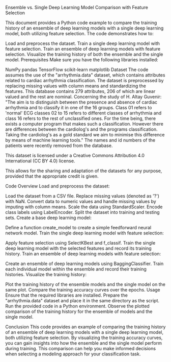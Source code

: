 Ensemble vs. Single Deep Learning Model Comparison with Feature Selection


This document provides a Python code example to compare the training history of an ensemble of deep learning models with a single deep learning model, both utilizing feature selection. The code demonstrates how to:

Load and preprocess the dataset.
Train a single deep learning model with feature selection.
Train an ensemble of deep learning models with feature selection.
Visualize the training history of both the ensemble and the single model.
Prerequisites
Make sure you have the following libraries installed:

NumPy
pandas
TensorFlow
scikit-learn
matplotlib
Dataset
The code assumes the use of the "arrhythmia.data" dataset, which contains attributes related to cardiac arrhythmia classification. The dataset is preprocessed by replacing missing values with column means and standardizing the features. 
This database contains 279 attributes, 206 of which are linear valued and the rest are nominal. Concerning the study of H. Altay Guvenir: "The aim is to distinguish between the presence and absence of cardiac arrhythmia and to classify it in one of the 16 groups. Class 01 refers to 'normal' ECG classes 02 to 15 refers to different classes of arrhythmia and class 16 refers to the rest of unclassified ones. For the time being, there exists a computer program that makes such a classification. However there are differences between the cardiolog's and the programs classification. Taking the cardiolog's as a gold standard we aim to minimise this difference by means of machine learning tools." The names and id numbers of the patients were recently removed from the database.

This dataset is licensed under a Creative Commons Attribution 4.0 International (CC BY 4.0) license.

This allows for the sharing and adaptation of the datasets for any purpose, provided that the appropriate credit is given.

Code Overview
Load and preprocess the dataset:

Load the dataset from a CSV file.
Replace missing values (denoted as '?') with NaN.
Convert data to numeric values and handle missing values by imputing with column means.
Scale the data using StandardScaler.
Encode class labels using LabelEncoder.
Split the dataset into training and testing sets.
Create a base deep learning model:

Define a function create_model to create a simple feedforward neural network model.
Train the single deep learning model with feature selection:

Apply feature selection using SelectKBest and f_classif.
Train the single deep learning model with the selected features and record its training history.
Train an ensemble of deep learning models with feature selection:

Create an ensemble of deep learning models using BaggingClassifier.
Train each individual model within the ensemble and record their training histories.
Visualize the training history:

Plot the training history of the ensemble models and the single model on the same plot.
Compare the training accuracy curves over the epochs.
Usage
Ensure that the required libraries are installed.
Prepare the "arrhythmia.data" dataset and place it in the same directory as the script.
Run the provided code in a Python environment.
Observe the plotted comparison of the training history for the ensemble of models and the single model.


Conclusion
This code provides an example of comparing the training history of an ensemble of deep learning models with a single deep learning model, both utilizing feature selection. By visualizing the training accuracy curves, you can gain insights into how the ensemble and the single model perform during training. This comparison can help you make informed decisions when selecting a modeling approach for your classification task.
